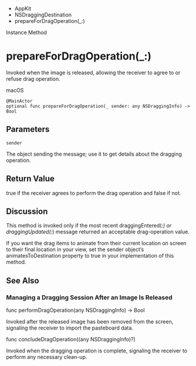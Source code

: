 

- AppKit
- NSDraggingDestination
-  prepareForDragOperation(\_:) 

Instance Method

# prepareForDragOperation(\_:)

Invoked when the image is released, allowing the receiver to agree to or refuse drag operation.

macOS

``` source
@MainActor
optional func prepareForDragOperation(_ sender: any NSDraggingInfo) -> Bool
```

## Parameters 

`sender`  

The object sending the message; use it to get details about the dragging operation.

## Return Value

true if the receiver agrees to perform the drag operation and false if not.

## Discussion

This method is invoked only if the most recent draggingEntered(_:) or draggingUpdated(_:) message returned an acceptable drag-operation value.

If you want the drag items to animate from their current location on screen to their final location in your view, set the sender object’s animatesToDestination property to true in your implementation of this method.

## See Also

### Managing a Dragging Session After an Image Is Released

func performDragOperation(any NSDraggingInfo) -> Bool

Invoked after the released image has been removed from the screen, signaling the receiver to import the pasteboard data.

func concludeDragOperation((any NSDraggingInfo)?)

Invoked when the dragging operation is complete, signaling the receiver to perform any necessary clean-up.


